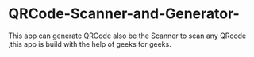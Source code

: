 # QRCode-Scanner-and-Generator-
This app can generate QRCode also be the Scanner to scan any QRcode ,this app is build with the help of geeks for geeks.
